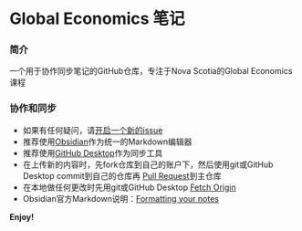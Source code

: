 # Global Economics 笔记

### 简介
一个用于协作同步笔记的GitHub仓库，专注于Nova Scotia的Global Economics课程

### 协作和同步
- 如果有任何疑问，请[开启一个新的issue](https://github.com/Jerry23011/global-economics-notes/issues/new)
- 推荐使用[Obsidian](https://obsidian.md)作为统一的Markdown编辑器
- 推荐使用[GitHub Desktop](https://desktop.github.com)作为同步工具
- 在上传新的内容时，先fork仓库到自己的账户下，然后使用git或GitHub Desktop commit到自己的仓库再 [Pull Request](https://github.com/Jerry23011/global-economics-notes/pulls)到主仓库
- 在本地做任何更改时先用git或GitHub Desktop [Fetch Origin](https://docs.github.com/en/desktop/contributing-and-collaborating-using-github-desktop/keeping-your-local-repository-in-sync-with-github/syncing-your-branch)
- Obsidian官方Markdown说明：[Formatting your notes](https://help.obsidian.md/How+to/Format+your+notes)

**Enjoy!**